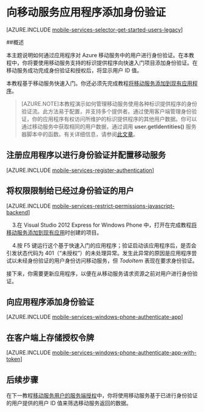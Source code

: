 <properties 
	pageTitle="身份验证入门 (Windows Phone) | Windows Azure" 
	description="了解如何使用移动服务通过提供各种标识提供程序（包括 Google、Facebook、Twitter 和 Microsoft）对 Windows Phone 应用程序的用户进行身份验证。" 
	services="mobile-services" 
	documentationCenter="windows" 
	authors="ggailey777" 
	manager="dwrede" 
	editor=""/>

<tags 
	ms.service="mobile-services" 
	ms.date="11/02/2015" 
	wacn.date="12/31/2015"/>

#  向移动服务应用程序添加身份验证

[AZURE.INCLUDE [mobile-services-selector-get-started-users-legacy](../includes/mobile-services-selector-get-started-users-legacy.md)]

##概述

本主题说明如何通过应用程序对 Azure 移动服务中的用户进行身份验证。在本教程中，你将要使用移动服务支持的标识提供程序向快速入门项目添加身份验证。在移动服务成功完成身份验证和授权后，将显示用户 ID 值。


本教程基于移动服务快速入门。你还必须先完成教程[将移动服务添加到现有应用程序]。

>[AZURE.NOTE]本教程演示如何管理移动服务使用各种标识提供程序的身份验证流。此方法易于配置，并支持多个提供者。通过使用客户端管理身份验证，你的应用程序有权访问所维护的标识提供程序的其他用户数据。你可以通过移动服务中获取相同的用户数据，通过调用 **user.getIdentities()** 服务器脚本中的函数。有关详细信息，请参阅[此文章](http://go.microsoft.com/fwlink/p/?LinkId=506605)。

## <a name="register"></a>注册应用程序以进行身份验证并配置移动服务


[AZURE.INCLUDE [mobile-services-register-authentication](../includes/mobile-services-register-authentication.md)]


## <a name="permissions"></a>将权限限制给已经过身份验证的用户


[AZURE.INCLUDE [mobile-services-restrict-permissions-javascript-backend](../includes/mobile-services-restrict-permissions-javascript-backend.md)]


&nbsp;&nbsp;&nbsp;&nbsp;3.在 Visual Studio 2012 Express for Windows Phone 中，打开在完成教程[将移动服务添加到现有应用](/documentation/articles/mobile-services-windows-phone-get-started-data)时创建的项目。

&nbsp;&nbsp;&nbsp;&nbsp;4.按 F5 键运行这个基于快速入门的应用程序；验证启动该应用程序后，是否会引发状态代码为 401（“未授权”）的未处理异常。发生此异常的原因是应用程序尝试以未经身份验证的用户身份访问移动服务，但 *TodoItem* 表现在要求身份验证。

接下来，你需要更新应用程序，以便在从移动服务请求资源之前对用户进行身份验证。

## <a name="add-authentication"></a>向应用程序添加身份验证

[AZURE.INCLUDE [mobile-services-windows-phone-authenticate-app](../includes/mobile-services-windows-phone-authenticate-app.md)]

## <a name="tokens"></a>在客户端上存储授权令牌

[AZURE.INCLUDE [mobile-services-windows-phone-authenticate-app-with-token](../includes/mobile-services-windows-phone-authenticate-app-with-token.md)]

##  <a name="next-steps"></a>后续步骤

在下一教程[移动服务用户的服务端授权](/documentation/articles/mobile-services-javascript-backend-service-side-authorization)中，你将使用移动服务基于已进行身份验证的用户提供的用户 ID 值来筛选移动服务返回的数据。

<!-- Anchors. -->

[注册应用程序以进行身份验证并配置移动服务]: #register
[将表权限限制给已经过身份验证的用户]: #permissions
[向应用程序添加身份验证]: #add-authentication
[Next Steps]: #next-steps

<!-- Images. -->

[1]: ./media/mobile-services-wp8-get-started-users/mobile-services-selection.png
[2]: ./media/mobile-services-wp8-get-started-users/mobile-service-uri.png
[3]: ./media/mobile-services-wp8-get-started-users/mobile-identity-tab.png
[4]: ./media/mobile-services-wp8-get-started-users/mobile-portal-data-tables.png
[5]: ./media/mobile-services-wp8-get-started-users/mobile-portal-change-table-perms.png

<!-- URLs. -->
[Submit an app page]: http://go.microsoft.com/fwlink/p/?LinkID=266582
[将移动服务添加到现有应用程序]: /documentation/articles/mobile-services-windows-phone-get-started-data
[Authorize users with scripts]: /documentation/articles/mobile-services-windows-phone-authorize-users-in-scripts
[Azure Management Portal]: https://manage.windowsazure.cn/
 

<!---HONumber=Mooncake_1221_2015-->